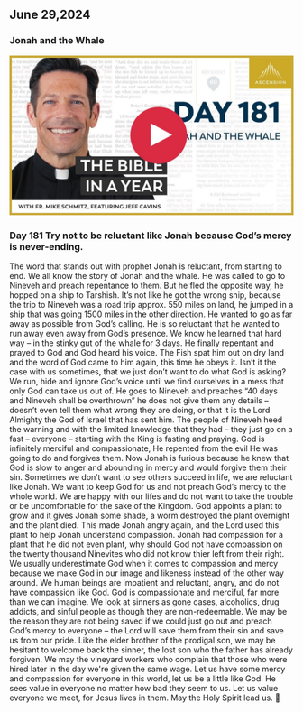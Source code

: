 ## June 29,2024

### Jonah and the Whale

[![Jonah and the Whale](https://raw.githubusercontent.com/linusjf/BIAY/main/June/jpgs/Day181.jpg)](https://youtu.be/5HBq_k7mg6A "Jonah and the Whale")

### Day 181 Try not to be reluctant like Jonah because God’s mercy is never-ending.

The word that stands out with prophet Jonah is reluctant, from starting to end. We all know the story of Jonah and the whale. He was called to go to Nineveh and preach repentance to them. But he fled the opposite way, he hopped on a ship to Tarshish. It’s not like he got the wrong ship, because the trip to Nineveh was a road trip approx. 550 miles on land, he jumped in a ship that was going 1500 miles in the other direction. He wanted to go as far away as possible from God’s calling. He is so reluctant that he wanted to run away even away from God’s presence. We know he learned that hard way – in the stinky gut of the whale for 3 days. He finally repentant and prayed to God and God heard his voice. The Fish spat him out on dry land and the word of God came to him again, this time he obeys it.
Isn’t it the case with us sometimes, that we just don’t want to do what God is asking? We run, hide and ignore God’s voice until we find ourselves in a mess that only God can take us out of.
He goes to Nineveh and preaches “40 days and Nineveh shall be overthrown” he does not give them any details – doesn’t even tell them what wrong they are doing, or that it is the Lord Almighty the God of Israel that has sent him.
The people of Nineveh heed the warning and with the limited knowledge that they had – they just go on a fast – everyone – starting with the King is fasting and praying. God is infinitely merciful and compassionate, He repented from the evil He was going to do and forgives them.
Now Jonah is furious because he knew that God is slow to anger and abounding in mercy and would forgive them their sin. Sometimes we don’t want to see others succeed in life, we are reluctant like Jonah. We want to keep God for us and not preach God’s mercy to the whole world. We are happy with our lifes and do not want to take the trouble or be uncomfortable for the sake of the Kingdom.
God appoints a plant to grow and it gives Jonah some shade, a worm destroyed the plant overnight and the plant died. This made Jonah angry again, and the Lord used this plant to help Jonah understand compassion. Jonah had compassion for a plant that he did not even plant, why should God not have compassion on the twenty thousand Ninevites who did not know thier left from their right. We usually underestimate God when it comes to compassion and mercy because we make God in our image and likeness instead of the other way around. We human beings are impatient and reluctant, angry, and do not have compassion like God. God is compassionate and merciful, far more than we can imagine. We look at sinners as gone cases, alcoholics, drug addicts, and sinful people as though they are non-redeemable. We may be the reason they are not being saved if we could just go out and preach God’s mercy to everyone – the Lord will save them from their sin and save us from our pride.
Like the elder brother of the prodigal son, we may be hesitant to welcome back the sinner, the lost son who the father has already forgiven.
We may the vineyard workers who complain that those who were hired later in the day we're given the same wage.
Let us have some mercy and compassion for everyone in this world, let us be a little like God. He sees value in everyone no matter how bad they seem to us. Let us value everyone we meet, for Jesus lives in them.
May the Holy Spirit lead us. 🙏
